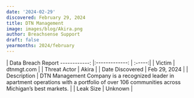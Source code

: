 ```yaml
---
date: '2024-02-29'
discovered: February 29, 2024
title: DTN Management
image: images/blog/Akira.png
author: Breachsense Support
draft: false
yearmonths: 2024/february
---
```



| Data Breach Report
------------:     |:-------------:    | :-----:|
| Victim      | dtnmgt.com      | 
| Threat Actor      | Akira      | 
| Date Discovered      | Feb 29, 2024      | 
| Description      | DTN Management Company is a recognized leader in apartment operations with a portfolio of over 106 communities across Michigan’s best markets.      | 
| Leak Size      | Unknown      | 

